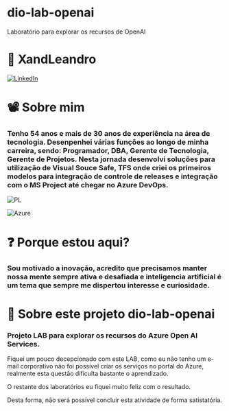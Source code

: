 # dio-lab-openai
Laboratório para explorar os recursos de OpenAI

# 🧔 XandLeandro
[![LinkedIn](https://img.shields.io/badge/LinkedIn-0077B5?style=for-the-badge&logo=linkedin&logoColor=white)](https://www.linkedin.com/in/alexandre-d%C3%B3ria-leandro-59764816/)

# 📽 Sobre mim
### Tenho 54 anos e mais de 30 anos de experiência na área de tecnologia. Desenpenhei várias funções ao longo de minha carreira, sendo: Programador, DBA, Gerente de Tecnologia, Gerente de Projetos. Nesta jornada desenvolvi soluções para utilização de Visual Souce Safe, TFS onde criei os primeiros modelos para integração de controle de releases e integração com o MS Project até chegar no Azure DevOps. 

![PL](https://img.shields.io/badge/PL%2FSQL-FFFFFF?style=for-the-badge&logo=oracle&logoColor=FF0000&labelColor=FFFFFF&color=FF0000)

![Azure](https://img.shields.io/badge/Azure-blue?style=for-the-badge&logo=microsoft%20azure&logoColor=blue&labelColor=FFFFFF&link=https%3A%2F%2Fimages.app.goo.gl%2FK7PN1jYJd57x4q7A8)

# ❓ Porque estou aqui?
### Sou motivado a inovação, acredito que precisamos manter nossa mente sempre ativa e desafiada e inteligencia artificial é um tema que sempre me dispertou interesse e curiosidade.

# 🔬 Sobre este projeto dio-lab-openai
### Projeto LAB para explorar os recursos do Azure Open AI Services.

Fiquei um pouco decepcionado com este LAB, como eu não tenho um e-mail corporativo não foi possível criar os serviços no portal do Azure, realmente esta questão dificulta bastante o aprendizado.

O restante dos laboratórios eu fiquei muito feliz com o resultado.

Desta forma, não será possivel concluir esta atividade de forma satistatória.